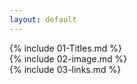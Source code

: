 ```yaml
---
layout: default
---
```


{% include 01-Titles.md %}
<br>
{% include 02-image.md %}
<br>
{% include 03-links.md %}
